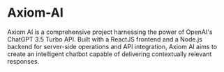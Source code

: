 # Axiom-AI
Axiom AI is a comprehensive project harnessing the power of OpenAI's ChatGPT 3.5 Turbo API. Built with a ReactJS frontend and a Node.js backend for server-side operations and API integration, Axiom AI aims to create an intelligent chatbot capable of delivering contextually relevant responses.
